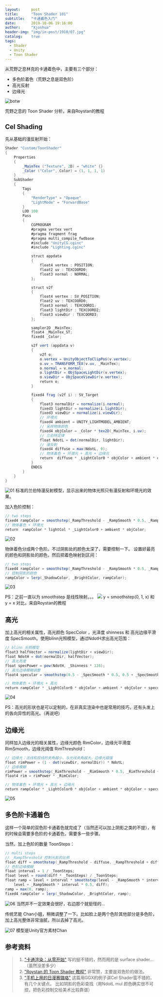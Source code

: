 ```yaml
---
layout:     post
title:      "Toon Shader 101"
subtitle:   "卡通着色入门"
date:       2019-10-06 19:16:00
author:     "Xjoshua"
header-img: "img/in-post/1910/07.jpg"
catalog: 	true
tags:
  - Shader
  - Unity
  - Toon Shader
---
```


从荒野之息林克的卡通着色中，主要有三个部分：
- 多色阶着色（荒野之息是双色阶）
- 高光反射
- 边缘光

![botw](https://raw.githubusercontent.com/XJoshua/XJoshua.github.io/master/img/in-post/1910/toon-shader-botw.png)

荒野之息的 Toon Shader 分析，来自Roystan的教程

## Cel Shading
先从基础的漫反射开始：

```csharp
Shader "Custom/ToonShader"
{
    Properties
    {
        _MainTex ("Texture", 2D) = "white" {}
        _Color ("Color", Color) = (1, 1, 1, 1)
    }
    SubShader
    {
        Tags 
        { 
            "RenderType" = "Opaque" 
            "LightMode" = "ForwardBase"
        }
        LOD 100
        Pass
        {
            CGPROGRAM
            #pragma vertex vert
            #pragma fragment frag
            #pragma multi_compile_fwdbase
            #include "UnityCG.cginc"
            #include "Lighting.cginc"

            struct appdata
            {
                float4 vertex : POSITION;
                float2 uv : TEXCOORD0;
                float3 normal : NORMAL;
            };

            struct v2f
            {
                float4 vertex : SV_POSITION;
                float2 uv : TEXCOORD0;
                float3 normal : TEXCOORD1;
                float3 lightDir : TEXCOORD2;
                float3 viewDir : TEXCOORD3;
            };

            sampler2D _MainTex;
            float4 _MainTex_ST;
            fixed4 _Color;

            v2f vert (appdata v)
            {
                v2f o;
                o.vertex = UnityObjectToClipPos(v.vertex);
                o.uv = TRANSFORM_TEX(v.uv, _MainTex);
                o.normal = v.normal;
                o.lightDir = ObjSpaceLightDir(v.vertex);
                o.viewDir = ObjSpaceViewDir(v.vertex);
                return o;
            }

            fixed4 frag (v2f i) : SV_Target
            {
                float3 normalDir = normalize(i.normal);
                fixed3 lightDir = normalize(i.lightDir); 
                fixed3 viewDir = normalize(i.viewDir); 
                // 环境光
                fixed4 ambient = UNITY_LIGHTMODEL_AMBIENT;
                // 采样物体颜色
                fixed4 objColor = _Color * tex2D(_MainTex, i.uv);
                // 兰伯特定律
                float NdotL = dot(normalDir, lightDir);
                // 漫反射
                fixed4 diffuse = max(NdotL, 0);
                // 物体着色 + 环境光 + 高光 + 边缘光
                return  diffuse * _LightColor0 * objColor + ambient * objColor;
            }
            ENDCG
        }
    }
}
```

![01](https://raw.githubusercontent.com/XJoshua/XJoshua.github.io/master/img/in-post/1910/01.jpg)
标准的兰伯特漫反射模型，显示出来的物体光照只有漫反射和环境光的效果。

加入色阶控制：
```csharp
// two steps
fixed4 rampColor = smoothstep(_RampThreshold - _RampSmooth * 0.5, _RampThreshold + _RampSmooth * 0.5, diffuse);
// 物体着色 + 环境光
return  rampColor * lightCol * _LightColor0 + ambient * objColor;
```

![02](https://raw.githubusercontent.com/XJoshua/XJoshua.github.io/master/img/in-post/1910/02.jpg)

物体着色分成两个色阶。不过阴影处的颜色太深了，需要控制一下。
设置好最亮的颜色和阴影处的颜色，然后把着色映射到区间：

```csharp
// two steps
fixed4 rampColor = smoothstep(_RampThreshold - _RampSmooth * 0.5, _RampThreshold + _RampSmooth * 0.5, diffuse);
// 控制阴影的颜色
rampColor = lerp(_ShadowColor, _BrightColor, rampColor);
```
![03](https://raw.githubusercontent.com/XJoshua/XJoshua.github.io/master/img/in-post/1910/03.jpg)

PS：之前一直以为 smoothstep 是线性映射。。。
![](https://raw.githubusercontent.com/XJoshua/XJoshua.github.io/master/img/in-post/1910/smoothstep-lerp-comparison.png)
y = smoothstep(0, 1, x) 和 y = x 对比，来自Roystan的教程

## 高光
加上高光的相关属性，高光颜色 SpecColor ，光泽度 shinness 和 高光边缘平滑度 SpecSmooth。使用blinn光照模型，通过NdotH求出高光范围：

```csharp
// blinn 光照模型
float3 halfVector = normalize(lightDir + viewDir);
float NdotH = dot(normalDir, halfVector);
// 高光亮度
float specPower = pow(NdotH, _Shinness * 128);
// 高光边缘模糊调整
float4 specular = smoothstep(0.5 - _SpecSmooth * 0.5, 0.5 + _SpecSmooth * 0.5, specPower);

// 物体着色 + 环境光 + 高光
return rampColor * _LightColor0 * objColor + ambient * objColor + specular * _SpecColor * _LightColor0 * objColor;
```

![04](https://raw.githubusercontent.com/XJoshua/XJoshua.github.io/master/img/in-post/1910/04.jpg)

PS：高光的形状也是可以定制的，在非真实渲染中也是常用的技巧，还有头发上的各向异性的高光。（再说吧）

## 边缘光
同样加入边缘光的相关属性，边缘光颜色 RimColor，边缘光平滑度 RimSmooth，边缘光阈值 RimThreshold：

```csharp
// 边缘光：法线和视线的夹角越小，与光线夹角越大，边缘光越强
float rimPower = (1 - dot(viewDir, normalDir)) * NdotL;
// 边缘模糊
rimPower = smoothstep(_RimThreshold - _RimSmooth * 0.5, _RimThreshold + _RimSmooth * 0.5, rimPower);
float4 rim = rimPower * _RimColor;

// 物体着色 + 环境光 + 高光 + 边缘光
return rampColor * _LightColor0 * objColor + ambient * objColor + specular * _SpecColor * _LightColor0 * objColor + rim * objColor;
```

![05](https://raw.githubusercontent.com/XJoshua/XJoshua.github.io/master/img/in-post/1910/05.jpg)

## 多色阶卡通着色
这样一个简单的双色阶卡通着色就完成了（当然还可以加上阴影之类的不提），有的时候会需要多色阶的卡通着色，需要多一些步骤。

当然，加上色阶的数量 ToonSteps：
```csharp
// multi steps
// _RampThreshold 控制光影的比例
float diff = smoothstep(_RampThreshold - diffuse, _RampThreshold + diffuse, diffuse);
// 色阶边缘模糊
float interval = 1 / _ToonSteps;
float level = round(diff * _ToonSteps) / _ToonSteps;
float ramp = level + interval * smoothstep(level - _RampSmooth * interval * 0.5, 
    level + _RampSmooth * interval * 0.5, diff);
ramp = max(0, ramp);
fixed4 rampColor = lerp(_ShadowColor, _BrightColor, ramp);
```

![06](https://raw.githubusercontent.com/XJoshua/XJoshua.github.io/master/img/in-post/1910/06.jpg)
当然并不一定效果会很好，右边那个就挺怪的…

传统艺能 Chan小姐，稍微调整了一下。比如脸上是两个色阶其他部分是多色阶，加上高光整体非常油腻，所以去掉了高光。

![07](https://raw.githubusercontent.com/XJoshua/XJoshua.github.io/master/img/in-post/1910/07.jpg)
模型是Unity官方素材Chan

## 参考资料
> 1. ["卡通渲染：从零开始"](http://sorumi.xyz/posts/unity-toon-shader/)
> 写的挺不错的，然而用的是 surface shader…（虽然没差多少）
> 2. ["Roystan 的 Toon Shader 教程"](https://roystan.net/articles/toon-shader.html)
> 非常赞，主要是双色阶的做法。
> 3. ["手机上用的日漫赛璐珞"](https://zhuanlan.zhihu.com/p/28157208)
> 这篇用GGX的例子讲Cel Shader蛮不错的，有几个关键点。
> 比如阴影的色彩查找（用NdotL mul 颜色确实很不可控，把色彩控制交给美术比较靠谱）



